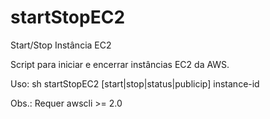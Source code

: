 # startStopEC2
Start/Stop Instância EC2

Script para iniciar e encerrar instâncias EC2 da AWS.

Uso:
sh startStopEC2 [start|stop|status|publicip] instance-id

Obs.: Requer awscli >= 2.0
